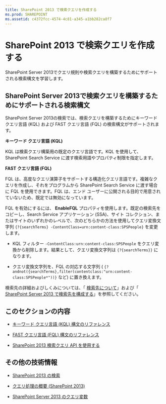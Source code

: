 ```yaml
---
title: SharePoint 2013 で検索クエリを作成する
ms.prod: SHAREPOINT
ms.assetid: c4372fcc-4574-4c81-a345-a1bb282ca8f7
---
```



# SharePoint 2013 で検索クエリを作成する
SharePoint Server 2013でクエリ規則や検索クエリを構築するためにサポートされる検索構文を学習します。
## SharePoint Server 2013で検索クエリを構築するためにサポートされる検索構文
<a name="SP15Buildquery_support"> </a>

SharePoint Server 2013の検索では、検索クエリを構築するためにキーワード クエリ言語 (KQL) および FAST クエリ言語 (FQL) の検索構文がサポートされます。
  
    
    
 **キーワード クエリ言語 (KQL)**
  
    
    
KQL は検索クエリ構築用の既定のクエリ言語です。KQL を使用して、SharePoint Search Service に渡す検索用語やプロパティ制限を指定します。
  
    
    
 **FAST クエリ言語 (FQL)**
  
    
    
FQL は、高度なクエリ演算子をサポートする構造化クエリ言語です。複雑なクエリを作成し、それをプログラムから SharePoint Search Service に渡す場合に FQL を使用できます。FQL は、エンド ユーザーに公開される目的で用意されていないため、既定では無効になっています。 
  
    
    
FQL を有効にするには、 **EnableFQL** プロパティを使用します。既定の検索先をコピーし、Search Service アプリケーション (SSA)、サイト コレクション、またはサイトのいずれかのレベルで、次のどちらかの方法を使用してクエリ変換文字列 `{?{searchTerms} -ContentClass=urn:content-class:SPSPeople}` を変更します。
  
    
    

- KQL フィルター  `-ContentClass:urn:content-class:SPSPeople` をクエリ変換から削除します。結果として、クエリ変換文字列は `{?{searchTerms}}` になります。
    
  
- クエリ変換文字列を、FQL の対応する文字列 ( `{?andnot({searchTerms},filter(contentclass:"urn:content-class:SPSPeople*"))}` など) に置き換えます。
    
  
検索先の詳細およびしくみについては、「 [検索先について](http://office.microsoft.com/en-us/support/sharepoint/sharepointsearch/understanding-result-sources-HA102848849.aspx)」および「 [SharePoint Server 2013 で検索先を構成する](http://technet.microsoft.com/ja-jp/library/jj683115%28v=office.15%29.aspx)」を参照してください。
  
    
    

## このセクションの内容
<a name="SP15Buildquery_support"> </a>


-  [キーワード クエリ言語 (KQL) 構文のリファレンス](keyword-query-language-kql-syntax-reference.md)
    
  
-  [FAST クエリ言語 (FQL) 構文のリファレンス](fast-query-language-fql-syntax-reference.md)
    
  
-  [SharePoint 2013 検索クエリ API を使用する](using-the-sharepoint-2013-search-query-apis.md)
    
  

## その他の技術情報
<a name="SP15Buildquery_addlresources"> </a>


-  [SharePoint 2013 の検索](search-in-sharepoint-2013.md)
    
  
-  [クエリ処理の概要 (SharePoint 2013)](http://technet.microsoft.com/ja-jp/library/jj219620%28v=office.15%29.aspx)
    
  
-  [SharePoint Server 2013 のクエリ変数](http://technet.microsoft.com/ja-jp/library/jj683123.aspx)
    
  

